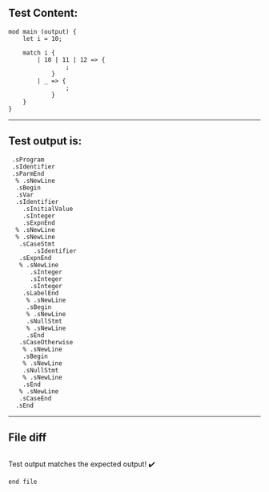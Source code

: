 
Test Content: 
-------------------------
```
mod main (output) {
    let i = 10;

    match i {
        | 10 | 11 | 12 => {
                ;
            }
        | _ => {
                ;
            }
    }
}
```
------------------------
Test output is: 
-------------------------
```
 .sProgram
 .sIdentifier
 .sParmEnd
  % .sNewLine
  .sBegin
  .sVar
  .sIdentifier
    .sInitialValue
    .sInteger
    .sExpnEnd
  % .sNewLine
  % .sNewLine
   .sCaseStmt
       .sIdentifier
   .sExpnEnd
   % .sNewLine
      .sInteger
      .sInteger
      .sInteger
    .sLabelEnd
     % .sNewLine
     .sBegin
     % .sNewLine
     .sNullStmt
     % .sNewLine
     .sEnd
   .sCaseOtherwise
    % .sNewLine
    .sBegin
    % .sNewLine
    .sNullStmt
    % .sNewLine
    .sEnd
   % .sNewLine
   .sCaseEnd
  .sEnd

```
------------------------

File diff
-------------------------
```diff

```
Test output matches the expected output! :heavy_check_mark:

```
end file

